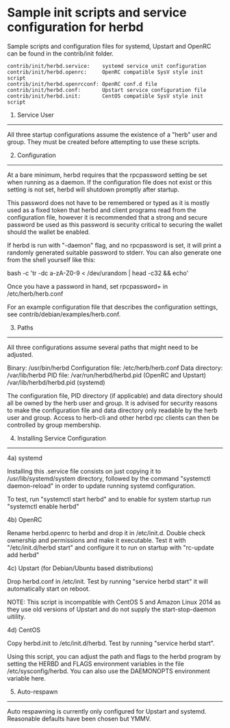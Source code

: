 Sample init scripts and service configuration for herbd
==========================================================

Sample scripts and configuration files for systemd, Upstart and OpenRC
can be found in the contrib/init folder.

    contrib/init/herbd.service:    systemd service unit configuration
    contrib/init/herbd.openrc:     OpenRC compatible SysV style init script
    contrib/init/herbd.openrcconf: OpenRC conf.d file
    contrib/init/herbd.conf:       Upstart service configuration file
    contrib/init/herbd.init:       CentOS compatible SysV style init script

1. Service User
---------------------------------

All three startup configurations assume the existence of a "herb" user
and group.  They must be created before attempting to use these scripts.

2. Configuration
---------------------------------

At a bare minimum, herbd requires that the rpcpassword setting be set
when running as a daemon.  If the configuration file does not exist or this
setting is not set, herbd will shutdown promptly after startup.

This password does not have to be remembered or typed as it is mostly used
as a fixed token that herbd and client programs read from the configuration
file, however it is recommended that a strong and secure password be used
as this password is security critical to securing the wallet should the
wallet be enabled.

If herbd is run with "-daemon" flag, and no rpcpassword is set, it will
print a randomly generated suitable password to stderr.  You can also
generate one from the shell yourself like this:

bash -c 'tr -dc a-zA-Z0-9 < /dev/urandom | head -c32 && echo'

Once you have a password in hand, set rpcpassword= in /etc/herb/herb.conf

For an example configuration file that describes the configuration settings,
see contrib/debian/examples/herb.conf.

3. Paths
---------------------------------

All three configurations assume several paths that might need to be adjusted.

Binary:              /usr/bin/herbd
Configuration file:  /etc/herb/herb.conf
Data directory:      /var/lib/herbd
PID file:            /var/run/herbd/herbd.pid (OpenRC and Upstart)
                     /var/lib/herbd/herbd.pid (systemd)

The configuration file, PID directory (if applicable) and data directory
should all be owned by the herb user and group.  It is advised for security
reasons to make the configuration file and data directory only readable by the
herb user and group.  Access to herb-cli and other herbd rpc clients
can then be controlled by group membership.

4. Installing Service Configuration
-----------------------------------

4a) systemd

Installing this .service file consists on just copying it to
/usr/lib/systemd/system directory, followed by the command
"systemctl daemon-reload" in order to update running systemd configuration.

To test, run "systemctl start herbd" and to enable for system startup run
"systemctl enable herbd"

4b) OpenRC

Rename herbd.openrc to herbd and drop it in /etc/init.d.  Double
check ownership and permissions and make it executable.  Test it with
"/etc/init.d/herbd start" and configure it to run on startup with
"rc-update add herbd"

4c) Upstart (for Debian/Ubuntu based distributions)

Drop herbd.conf in /etc/init.  Test by running "service herbd start"
it will automatically start on reboot.

NOTE: This script is incompatible with CentOS 5 and Amazon Linux 2014 as they
use old versions of Upstart and do not supply the start-stop-daemon uitility.

4d) CentOS

Copy herbd.init to /etc/init.d/herbd. Test by running "service herbd start".

Using this script, you can adjust the path and flags to the herbd program by
setting the HERBD and FLAGS environment variables in the file
/etc/sysconfig/herbd. You can also use the DAEMONOPTS environment variable here.

5. Auto-respawn
-----------------------------------

Auto respawning is currently only configured for Upstart and systemd.
Reasonable defaults have been chosen but YMMV.
